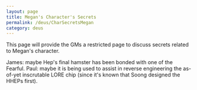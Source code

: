 ```yaml
---
layout: page
title: Megan's Character's Secrets
permalink: /deus/CharSecretsMegan
category: deus
---
```

This page will provide the GMs a restricted page to discuss secrets related to Megan's character.

James: maybe Hep's final hamster has been bonded with one of the Fearful.
Paul: maybe it is being used to assist in reverse engineering the as-of-yet inscrutable LORE chip (since it's known that Soong designed the HHEPs first).
